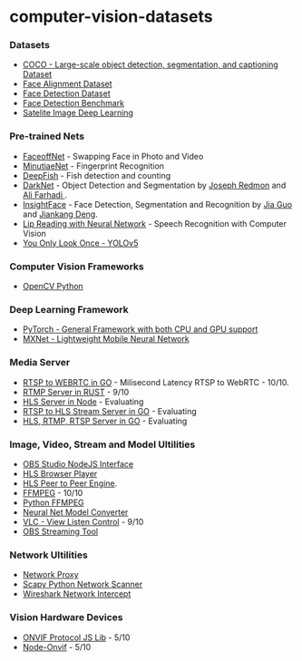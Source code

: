 # computer-vision-datasets

### Datasets
- [COCO - Large-scale object detection, segmentation, and captioning Dataset](https://github.com/pdollar/coco)
- [Face Alignment Dataset](http://vis-www.cs.umass.edu/fddb/)
- [Face Detection Dataset](http://www.cbsr.ia.ac.cn/faceevaluation/index.html)
- [Face Detection Benchmark](http://shuoyang1213.me/WIDERFACE/)
- [Satelite Image Deep Learning](https://github.com/robmarkcole/satellite-image-deep-learning)

### Pre-trained Nets
- [FaceoffNet](https://github.com/iperov/DeepFaceLab) - Swapping Face in Photo and Video
- [MinutiaeNet](https://github.com/luannd/MinutiaeNet) - Fingerprint Recognition
- [DeepFish](https://github.com/alzayats/DeepFish) - Fish detection and counting
- [DarkNet](https://github.com/pjreddie/darknet) - Object Detection and Segmentation by [Joseph Redmon](https://pjreddie.com/) and [Ali Farhadi
](https://homes.cs.washington.edu/~ali/index.html).
- [InsightFace](https://github.com/deepinsight/insightface) - Face Detection, Segmentation and Recognition by [Jia Guo](goujia@gmail.com) and [Jiankang Deng](https://jiankangdeng.github.io/). 
- [Lip Reading with Neural Network](https://github.com/astorfi/lip-reading-deeplearning) - Speech Recognition with Computer Vision
- [You Only Look Once - YOLOv5](https://github.com/ultralytics/yolov5)

### Computer Vision Frameworks
- [OpenCV Python](https://github.com/opencv/opencv-python)

### Deep Learning Framework 
- [PyTorch - General Framework with both CPU and GPU support](https://github.com/pytorch/pytorch)
- [MXNet - Lightweight Mobile Neural Network](https://github.com/apache/incubator-mxnet)

### Media Server 
- [RTSP to WEBRTC in GO](https://github.com/deepch/RTSPtoWebRTC) - Milisecond Latency RTSP to WebRTC - 10/10.   
- [RTMP Server in RUST](https://github.com/harlanc/xiu) - 9/10
- [HLS Server in Node](https://github.com/t-mullen/hls-server) - Evaluating
- [RTSP to HLS Stream Server in GO](https://github.com/Roverr/rtsp-stream) - Evaluating
- [HLS, RTMP, RTSP Server in GO](https://github.com/aler9/rtsp-simple-server) - Evaluating

### Image, Video, Stream and Model Ultilities
- [OBS Studio NodeJS Interface](https://github.com/stream-labs/obs-studio-node)
- [HLS Browser Player](https://github.com/video-dev/hls.js/)
- [HLS Peer to Peer Engine](https://github.com/cdnbye/hlsjs-p2p-engine).   
- [FFMPEG](https://ffmpeg.org/) - 10/10
- [Python FFMPEG](https://github.com/kkroening/ffmpeg-python)
- [Neural Net Model Converter](https://github.com/onnx/onnx)
- [VLC - View Listen Control](https://github.com/videolan/vlc) - 9/10
- [OBS Streaming Tool](https://github.com/obsproject/obs-studio)

### Network Ultilities
- [Network Proxy](https://github.com/mitmproxy/mitmproxy)
- [Scapy Python Network Scanner](https://github.com/secdev/scapy/)
- [Wireshark Network Intercept](https://github.com/wireshark/wireshark)

### Vision Hardware Devices
- [ONVIF Protocol JS Lib](https://github.com/agsh/onvif) - 5/10
- [Node-Onvif](https://github.com/futomi/node-onvif) - 5/10

